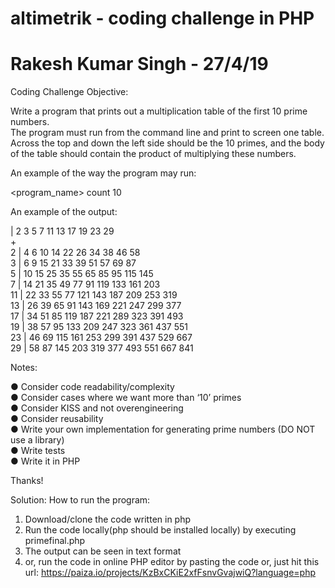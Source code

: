 # altimetrik - coding challenge in PHP
# Rakesh Kumar Singh - 27/4/19
Coding Challenge 
Objective:   
   
Write a program that prints out a multiplication table of the first 10 prime numbers.   
The program must run from the command line and print to screen one table.   
Across the top and down the left side should be the 10 primes, and the body of the table should contain the product of multiplying these numbers.   
   
An example of the way the program may run:   
   
<program_name> ­­count 10   
   
An example of the output:   
   
   |  2   3   5   7  11  13  17  19  23  29   
­­­+­­­­­­­­­­­­­­­­­­­­­­­­­­­­­­­­­­­­­­­   
2	|  4   6  10  14  22  26  34  38  46  58   
3	|  6   9  15  21  33  39  51  57  69  87   
 5 | 10  15  25  35  55  65  85  95 115 145   
 7 | 14  21  35  49  77  91 119 133 161 203   
11 | 22  33  55  77 121 143 187 209 253 319   
13 | 26  39  65  91 143 169 221 247 299 377   
17 | 34  51  85 119 187 221 289 323 391 493   
19 | 38  57  95 133 209 247 323 361 437 551   
23 | 46  69 115 161 253 299 391 437 529 667   
29 | 58  87 145 203 319 377 493 551 667 841   
   
Notes:   
   
●	Consider code readability/complexity   
●	Consider cases where we want more than ‘10’ primes   
●	Consider KISS and not over­engineering   
●	Consider re­usability   
●	Write your own implementation for generating prime numbers (DO NOT use a library)  
●	Write tests  
●	Write it in PHP
   
Thanks!   

Solution:
How to run the program:
1. Download/clone the code written in php
2. Run the code locally(php should be installed locally) by executing primefinal.php
3. The output can be seen in text format
4. or, run the code in online PHP editor by pasting the code 
or, just hit this url: https://paiza.io/projects/KzBxCKiE2xfFsnvGvajwiQ?language=php
 


